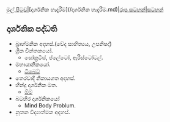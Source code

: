 [මුල් පිටුව](/index.md)|[දාර්ශනික හැදෑරීම](/දාර්ශනික හැදෑරීම.md)|[රූප සටහන්](/GA/රූපසටහන්.md)|[සටහන්](/සටහන්.md)

## දාර්ශනික පද්ධති

- බ්‍රාහ්මනික අදහස්.(වේද සාහිත්‍යය, උපනිෂද්)
- ග්‍රීක චින්තකයෝ.
	- සෝක්‍රටීස්, ප්ලේටෝ, ඇරිස්ටෝටල්.
- මහායානිකයෝ.
  - [ටිබෙට්](https://vemansa.wordpress.com/2021/01/04/%e0%b6%b8%e0%b7%84%e0%b7%8f%e0%b6%ba%e0%b7%8f%e0%b6%b1/)
- තෙරවාදී නිකායගත අදහස්.
- හින්දු දාර්ශනික මත.
  - [ඕම්](https://vemansa.wordpress.com/2021/01/06/%e0%b7%84%e0%b7%92%e0%b6%b1%e0%b7%8a%e0%b6%af%e0%b7%94-%e0%b6%af%e0%b7%84%e0%b6%b8/)
- බටහිර දාර්ශනිකයෝ
	- Mind Body Problum.
- නූතන විද්‍යාත්මක අදහස්.
